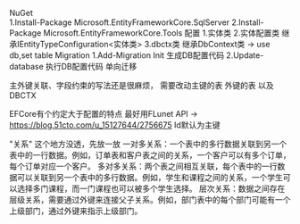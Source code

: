 ﻿NuGet	
	1.Install-Package Microsoft.EntityFrameworkCore.SqlServer
	2.Install-Package Microsoft.EntityFrameworkCore.Tools
配置
	1.实体类
	2.实体配置类 继承IEntityTypeConfiguration<实体类> 
	3.dbctx类   继承DbContext类 -> use db,set table
Migration
	1.Add-Migration Init 生成DB配置代码 
	2.Update-database    执行DB配置代码 单向迁移 


主外键关联、字段约束的写法还是很麻烦，
需要改动主键的表 外键的表 以及DBCTX

EFCore有个约定大于配置的特点 
最好用FLunet API -> https://blog.51cto.com/u_15127644/2756675
Id默认为主键

"关系" 这个地方没透，先放一放
一对多关系：一个表中的多行数据关联到另一个表中的一行数据。例如，订单表和客户表之间的关系，一个客户可以有多个订单，每个订单对应一个客户。
多对多关系：两个表之间相互关联，每个表中的一行数据可以关联到另一个表中的多行数据。例如，学生和课程之间的关系，一个学生可以选择多门课程，而一门课程也可以被多个学生选择。
层次关系：数据之间存在层级关系，需要通过外键来连接父子关系。例如，部门表中的每个部门可能有一个上级部门，通过外键来指示上级部门。
